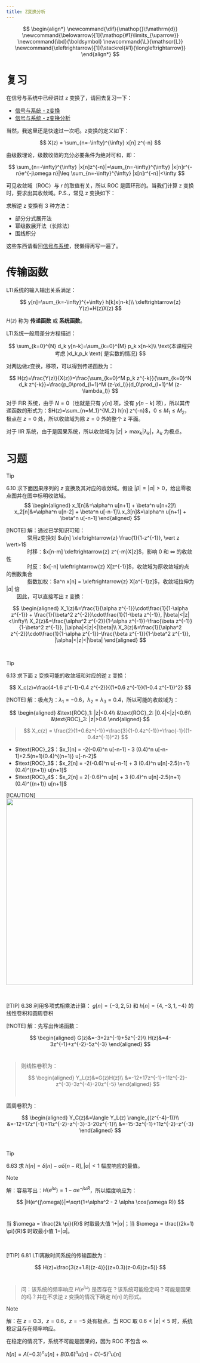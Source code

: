 ```yaml
---
title: Z变换分析
---
```


<!--more-->

$$
\begin{align*}
\newcommand{\dif}{\mathop{}\!\mathrm{d}}
\newcommand{\belowarrow}[1]{\mathop{#1}\limits_{\uparrow}}
\newcommand{\bd}{\boldsymbol}
\newcommand{\L}{\mathscr{L}}
\newcommand{\xleftrightarrow}[1]{\stackrel{#1}{\longleftrightarrow}}
\end{align*}
$$

# 复习

在信号与系统中已经讲过 z 变换了，请回去复习一下：

* [信号与系统 - z变换](https://scuteee.com/courses/sophomore/signalandsystem/z%E5%8F%98%E6%8D%A2)
* [信号与系统 - z变换分析](https://scuteee.com/courses/sophomore/signalandsystem/z%E5%8F%98%E6%8D%A2%E5%88%86%E6%9E%90)

当然，我这里还是快速过一次吧。z变换的定义如下：

$$
X(z) = \sum_{n=-\infty}^{\infty} x[n] z^{-n}
$$

由级数理论，级数收敛的充分必要条件为绝对可和，即：

$$
\sum_{n=-\infty}^{\infty} |x[n]z^{-n}|=\sum_{n=-\infty}^{\infty} |x[n]r^{-n}e^{-j\omega n}|\leq \sum_{n=-\infty}^{\infty} |x[n]r^{-n}|<\infty
$$

可见收敛域（ROC）与 $r$ 的取值有关，所以 ROC 是圆环形的。当我们计算 z 变换时，要求出其收敛域。P.S.，常见 z 变换如下：

<!-- ![常见 z 变换](https://scuteee.com/assets/images/z%E5%8F%98%E6%8D%A2%E5%AF%B9.JPG)

常见的 z 变换性质如下：

![双边 z 变换性质](https://scuteee.com/assets/images/z%E5%8F%98%E6%8D%A2%E6%80%A7%E8%B4%A8.JPG)

![单边 z 变换性质](https://scuteee.com/assets/images/%E5%8D%95%E8%BE%B9z%E5%8F%98%E6%8D%A2%E6%80%A7%E8%B4%A8.JPG) -->

求解逆 z 变换有 3 种方法：

* 部分分式展开法
* 幂级数展开法（长除法）
* 围线积分

这些东西请看回[信号与系统](https://scuteee.com/courses/sophomore/signalandsystem/z%E5%8F%98%E6%8D%A2#%E9%83%A8%E5%88%86%E5%88%86%E5%BC%8F%E5%B1%95%E5%BC%80%E6%B3%95)，我懒得再写一遍了。


# 传输函数

LTI系统的输入输出关系满足：

$$
y[n]=\sum_{k=-\infty}^{+\infty} h[k]x[n-k]\\
\xleftrightarrow{z} Y(z)=H(z)X(z)
$$

$H(z)$ 称为 **传递函数** 或 **系统函数**。

LTI系统一般用差分方程描述：

$$
\sum_{k=0}^{N} d_k y[n-k]=\sum_{k=0}^{M} p_k x[n-k]\\
\text{本课程只考虑 }d_k,p_k \text{ 是实数的情况}
$$

对两边做z变换，移项，可以得到传递函数为：

$$
H(z)=\frac{Y(z)}{X(z)}=\frac{\sum_{k=0}^M p_k z^{-k}}{\sum_{k=0}^N d_k z^{-k}}=\frac{p_0\prod_{l=1}^M (z-\xi_l)}{d_0\prod_{l=1}^M (z-\lambda_l)}
$$

对于 FIR 系统，由于 $N=0$（也就是只有 $y[n]$ 项，没有 $y[n-k]$ 项），所以其传递函数的形式为：$H(z)=\sum_{n=M_1}^{M_2} h[n] z^{-n}$，$0\leq M_1 \leq M_2$，极点在 $z=0$ 处，所以收敛域为除 $z=0$ 外的整个 z 平面。

对于 IIR 系统，由于是因果系统，所以收敛域为 $\vert z\vert > \max_k \vert \lambda_k \vert$，$\lambda_k$ 为极点。

# 习题

> [!TIP]
> 6.10 求下面因果序列的 $z$ 变换及其对应的收敛域。假设 $\vert\beta\vert=\vert \alpha \vert >0$，给出零极点图并在图中标明收敛域。<br>
> $$
\begin{aligned}
x_1[n]&=\alpha^n u[n+1] + \beta^n u[n+2]\\
x_2[n]&=\alpha^n u[n-2] + \beta^n u[-n-1]\\
x_3[n]&=\alpha^n u[n+1] + \beta^n u[-n-1]
\end{aligned}
$$

[!NOTE]
解：通过已学知识可知：<br>
&emsp;&emsp;&emsp;&emsp;常用z变换对 $u[n] \xleftrightarrow{z}  \frac{1}{1-z^{-1}}, \vert z \vert>1$<br>
&emsp;&emsp;&emsp;&emsp;时移：$x[n-m] \xleftrightarrow{z} z^{-m}X[z]$，影响 0 和 $\infty$ 的收敛性<br>
&emsp;&emsp;&emsp;&emsp;时反：$x[-n] \xleftrightarrow{z} X[z^{-1}]$，收敛域为原收敛域的点的倒数集合<br>
&emsp;&emsp;&emsp;&emsp;指数加权：$a^n x[n] = \xleftrightarrow{z} X[a^{-1}z]$，收敛域拉伸为 $\vert a \vert$ 倍<br>
&emsp;&emsp;因此，可以直接写出 z 变换：<br>

$$
\begin{aligned}
  X_1(z)&=\frac{1}{\alpha z^{-1}}\cdot\frac{1}{1-\alpha z^{-1}} + \frac{1}{\beta^2 z^{-2}}\cdot\frac{1}{1-\beta z^{-1}}, |\beta|<|z|<\infty\\
  X_2(z)&=\frac{\alpha^2 z^{-2}}{1-\alpha z^{-1}}-\frac{\beta z^{-1}}{1-\beta^2 z^{-1}}, |\alpha|<|z|<|\beta|\\
  X_3(z)&=\frac{1}{\alpha^2 z^{-2}}\cdot\frac{1}{1-\alpha z^{-1}}-\frac{\beta z^{-1}}{1-\beta^2 z^{-1}}, |\alpha|<|z|<|\beta|
\end{aligned}
$$

<br>

> [!TIP]
> 6.13 求下面 z 变换可能的收敛域和对应的逆 z 变换：<br>
> 
> $$
X_c(z)=\frac{4-1.6 z^{-1}-0.4 z^{-2}}{(1+0.6 z^{-1})(1-0.4 z^{-1})^2}
$$

[!NOTE]
解：极点为：$\lambda_1 = -0.6$，$\lambda_2=\lambda_3=0.4$，所以可能的收敛域为：<br>

$$
\begin{aligned}
&\text{ROC}_1: |z|<0.4\\
&\text{ROC}_2: |0.4|<|z|<0.6\\
&\text{ROC}_3: |z|>0.6
\end{aligned}
$$
> 
> $$
X_c(z) = \frac{2}{1+0.6z^{-1}}+\frac{3}{1-0.4z^{-1}}+\frac{-1}{(1-0.4z^{-1})^2}
$$

<ul>
<li>$\text{ROC}_2$：$x_1[n] = -2(-0.6)^n u[-n-1] - 3 (0.4)^n u[-n-1]+2.5(n+1)(0.4)^{(n+1)} u[-n-2]$</li>
<li>$\text{ROC}_3$：$x_2[n] = -2(-0.6)^n u[-n-1] + 3 (0.4)^n u[n]-2.5(n+1)(0.4)^{(n+1)} u[n+1]$</li>
<li>$\text{ROC}_4$：$x_2[n] = 2(-0.6)^n u[n] + 3 (0.4)^n u[n]-2.5(n+1)(0.4)^{(n+1)} u[n+1]$</li>
</ul>

[!CAUTION]
<img src="https://scuteee.com/assets/images/z%E5%8F%98%E6%8D%A2%E5%AF%B9.JPG" width="500">

<br>

[!TIP]
6.38 利用多项式相乘法计算： $g[n]=\{-3, 2,5\}$ 和 $h[n]=\{4,-3,1,-4\}$ 的线性卷积和圆周卷积

[!NOTE]
解：先写出传递函数：<br>

$$
\begin{aligned}
  G(z)&=-3+2z^{-1}+5z^{-2}\\
H(z)&=4-3z^{-1}+z^{-2}-5z^{-3}
\end{aligned}
$$<br>
> 
> 则线性卷积为：<br>
> 
> $$
\begin{aligned}
  Y_L(z)&=G(z)H(z)\\
  &=-12+17z^{-1}+11z^{-2}-z^{-3}-3z^{-4}-20z^{-5}
\end{aligned}
$$<br>

圆周卷积为：<br>

$$
\begin{aligned}
  Y_C(z)&=\langle Y_L(z) \rangle_{(z^{-4}-1)}\\
  &=-12+17z^{-1}+11z^{-2}-z^{-3}-3-20z^{-1}\\
  &=-15-3z^{-1}+11z^{-2}-z^{-3}
\end{aligned}
$$

<br>

> [!TIP]
> 6.63 求 $h[n]=\delta[n]-\alpha \delta[n-R], \vert\alpha \vert<1$ 幅度响应的最值。

> [!NOTE]
> 解：容易写出：$H(e^{j\omega})=1-\alpha e^{-j\omega R}$，所以幅度响应为：<br>
> 
> $$
|H(e^{j\omega)}|=\sqrt{1+\alpha^2 - 2 \alpha \cos(\omega R)}
$$<br>

当 $\omega = \frac{2k \pi}{R}$ 时取最大值 $1+\vert \alpha \vert$；当 $\omega = \frac{(2k+1) \pi}{R}$ 时取最小值 $1-\vert \alpha \vert$。

<br>

[!TIP]
6.81 LTI离散时间系统的传输函数为：<br>

$$
H(z)=\frac{3(z+1.8)(z-4)}{(z+0.3)(z-0.6)(z+5)}
$$<br>
> 
> 问：该系统的频率响应 $H(e^{j\omega})$ 是否存在？该系统可能稳定吗？可能是因果的吗？并在不求逆 z 变换的情况下确定 $h[n]$ 的形式。

> [!NOTE]
> 解：在 $z=0.3$，$z=0.6$，$z=-5$ 处有极点，当 $\text{ROC}$ 取 $0.6 < \vert z  \vert < 5$ 时，系统稳定且存在频率响应。<br>
> 
> 在稳定的情况下，系统不可能是因果的，因为 $\text{ROC}$ 不包含 $\infty$.<br>
> 
> $h[n]=A(-0.3)^n u[n]+B(0.6)^n u[n]+C(-5)^n u[n]$